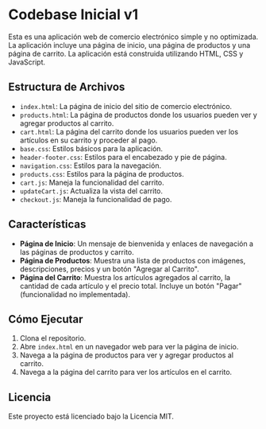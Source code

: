 # Codebase Inicial v1

Esta es una aplicación web de comercio electrónico simple y no optimizada. La aplicación incluye una página de inicio, una página de productos y una página de carrito. La aplicación está construida utilizando HTML, CSS y JavaScript.

## Estructura de Archivos

- `index.html`: La página de inicio del sitio de comercio electrónico.
- `products.html`: La página de productos donde los usuarios pueden ver y agregar productos al carrito.
- `cart.html`: La página del carrito donde los usuarios pueden ver los artículos en su carrito y proceder al pago.
- `base.css`: Estilos básicos para la aplicación.
- `header-footer.css`: Estilos para el encabezado y pie de página.
- `navigation.css`: Estilos para la navegación.
- `products.css`: Estilos para la página de productos.
- `cart.js`: Maneja la funcionalidad del carrito.
- `updateCart.js`: Actualiza la vista del carrito.
- `checkout.js`: Maneja la funcionalidad de pago.

## Características

- **Página de Inicio**: Un mensaje de bienvenida y enlaces de navegación a las páginas de productos y carrito.
- **Página de Productos**: Muestra una lista de productos con imágenes, descripciones, precios y un botón "Agregar al Carrito".
- **Página del Carrito**: Muestra los artículos agregados al carrito, la cantidad de cada artículo y el precio total. Incluye un botón "Pagar" (funcionalidad no implementada).

## Cómo Ejecutar

1. Clona el repositorio.
2. Abre `index.html` en un navegador web para ver la página de inicio.
3. Navega a la página de productos para ver y agregar productos al carrito.
4. Navega a la página del carrito para ver los artículos en el carrito.

## Licencia

Este proyecto está licenciado bajo la Licencia MIT.
